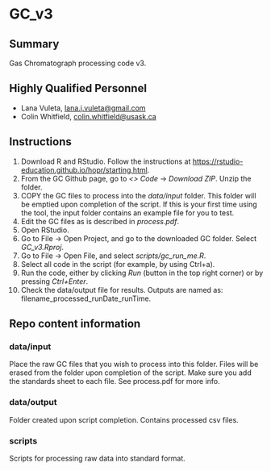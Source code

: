 # GC_v3

## Summary

Gas Chromatograph processing code v3.

## Highly Qualified Personnel

- Lana Vuleta, lana.j.vuleta@gmail.com
- Colin Whitfield, colin.whitfield@usask.ca

## Instructions

 1) Download R and RStudio. Follow the instructions at https://rstudio-education.github.io/hopr/starting.html.
 2) From the GC Github page, go to *<> Code* -> *Download ZIP*. Unzip the folder.
 3) COPY the GC files to process into the *data/input* folder. This folder will be emptied upon completion of the script. If this is your first time using the tool, the input folder contains an example file for you to test.
 4) Edit the GC files as is described in *process.pdf*.
 5) Open RStudio.
 6) Go to File -> Open Project, and go to the downloaded GC folder. Select *GC_v3.Rproj*.
 7) Go to File -> Open File, and select *scripts/gc_run_me.R*.
 8) Select all code in the script (for example, by using Ctrl+a).
 9) Run the code, either by clicking *Run* (button in the top right corner) or by pressing *Ctrl+Enter*.
 10) Check the data/output file for results. Outputs are named as: filename_processed_runDate_runTime.

## Repo content information

### data/input

Place the raw GC files that you wish to process into this folder. Files will be erased from the folder upon completion of the script. Make sure you add the standards sheet to each file. See process.pdf for more info.

### data/output

Folder created upon script completion. Contains processed csv files.

### scripts

Scripts for processing raw data into standard format.


